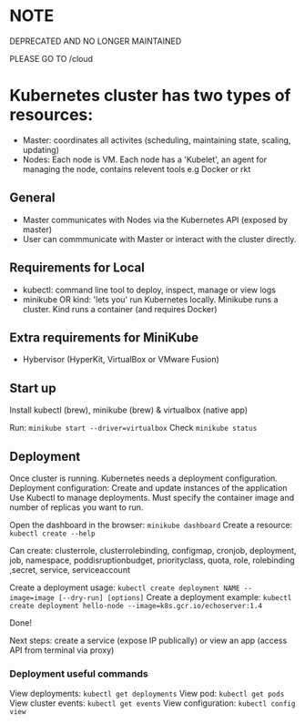 # NOTE

DEPRECATED AND NO LONGER MAINTAINED

PLEASE GO TO /cloud


# Kubernetes cluster has two types of resources:
- Master: coordinates all activites (scheduling, maintaining state, scaling, updating) 
- Nodes: Each node is VM. Each node has a 'Kubelet', an agent for managing the node, contains relevent tools e.g Docker or rkt

## General
- Master communicates with Nodes via the Kubernetes API (exposed by master)
- User can commmunicate with Master or interact with the cluster directly.

## Requirements for Local
- kubectl: command line tool to deploy, inspect, manage or view logs
- minikube OR kind: 'lets you' run Kubernetes locally. Minikube runs a cluster. Kind runs a container (and requires Docker)

## Extra requirements for MiniKube
- Hybervisor (HyperKit, VirtualBox or VMware Fusion)

## Start up
Install kubectl (brew), minikube (brew) & virtualbox (native app)

Run: `minikube start --driver=virtualbox`
Check `minikube status`

## Deployment
Once cluster is running. Kubernetes needs a deployment configuration.
Deployment configuration: Create and update instances of the application
Use Kubectl to manage deployments.
Must specify the container image and number of replicas you want to run.

Open the dashboard in the browser: `minikube dashboard`
Create a resource: `kubectl create --help`

Can create: clusterrole, clusterrolebinding, configmap, cronjob, deployment, job, namespace, poddisruptionbudget, priorityclass, quota, role, rolebinding ,secret, service, serviceaccount

Create a deployment usage: `kubectl create deployment NAME --image=image [--dry-run] [options]`
Create a deployment example: `kubectl create deployment hello-node --image=k8s.gcr.io/echoserver:1.4`

Done!

Next steps: create a service (expose IP publically) or view an app (access API from terminal via proxy)

### Deployment useful commands
View deployments: `kubectl get deployments`
View pod: `kubectl get pods`
View cluster events: `kubectl get events`
View configuration: `kubectl config view`
